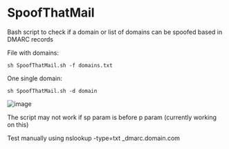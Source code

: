 # SpoofThatMail
Bash script to check if a domain or list of domains can be spoofed based in DMARC records


File with domains:
```
sh SpoofThatMail.sh -f domains.txt
```
One single domain:
```
sh SpoofThatMail.sh -d domain
```
![image](https://user-images.githubusercontent.com/23397910/149307857-43cc2593-47eb-4b7a-af32-c61d10b5e702.png)

The script may not work if sp param is before p param (currently working on this)

Test manually using nslookup -type=txt _dmarc.domain.com
